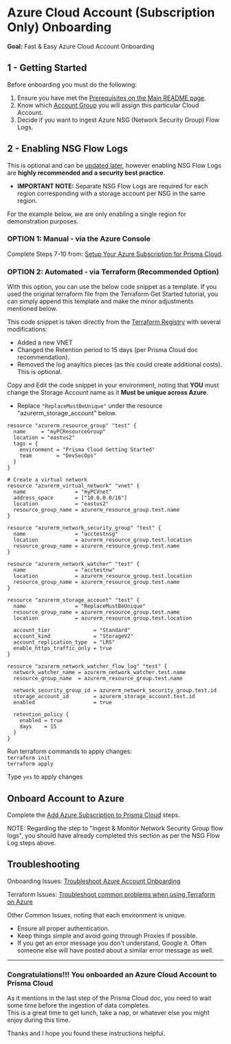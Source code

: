 # Azure Cloud Account (Subscription Only) Onboarding

**Goal:** Fast & Easy Azure Cloud Account Onboarding
   
## 1 - Getting Started 
Before onboarding you must do the following:
   
1. Ensure you have met the [Prerequisites on the Main README page](../README.md#1----prerequisities--assumptions).
2. Know which [Account Group](https://docs.paloaltonetworks.com/prisma/prisma-cloud/prisma-cloud-admin/manage-prisma-cloud-administrators/create-account-groups) you will assign this particular Cloud Account.
3. Decide if you want to ingest Azure NSG (Network Security Group) Flow Logs.

## 2 - Enabling NSG Flow Logs 
This is optional and can be [updated later](https://docs.paloaltonetworks.com/prisma/prisma-cloud/prisma-cloud-admin/connect-your-cloud-platform-to-prisma-cloud/onboard-your-azure-account/update-an-onboarded-azure-account.html), however enabling NSG Flow Logs are **highly recommended and a security best practice**.
   
- **IMPORTANT NOTE:** Separate NSG Flow Logs are required for each region corresponding with a storage account per NSG in the same region.  
   
For the example below, we are only enabling a single region for demonstration purposes.

### OPTION 1: Manual - via the Azure Console
Complete Steps 7-10 from: [Setup Your Azure Subscription for Prisma Cloud](https://docs.paloaltonetworks.com/prisma/prisma-cloud/prisma-cloud-admin/connect-your-cloud-platform-to-prisma-cloud/onboard-your-azure-account/set-up-your-azure-account.html#id3c86dfb2-8ffb-4a60-9416-f15c5cec3ed6).  

### OPTION 2: Automated - via Terraform (Recommended Option)
With this option, you can use the below code snippet as a template.  If you used the original terraform file from the Terraform Get Started tutorial, you can simply append this template and make the minor adjustments mentioned below.

This code snippet is taken directly from the [Terraform Registry](https://registry.terraform.io/providers/hashicorp/azurerm/latest/docs/resources/network_watcher_flow_log) with several modifications:
  - Added a new VNET
  - Changed the Retention period to 15 days (per Prisma Cloud doc recommendation).
  - Removed the log anayltics pieces (as this could create additional costs).  This is optional.   
   
Copy and Edit the code snippet in your environment, noting that **YOU** must change the Storage Account name as it **Must be unique across Azure**.
- Replace `"ReplaceMustBeUnique"` under the resource "azurerm_storage_account" below.

```
resource "azurerm_resource_group" "test" {
  name     = "myPCResourceGroup"
  location = "eastus2"
  tags = {
    environment = "Prisma Cloud Getting Started"
    team        = "DevSecOps"
  }
}

# Create a virtual network
resource "azurerm_virtual_network" "vnet" {
  name                = "myPCVnet"
  address_space       = ["10.0.0.0/16"]
  location            = "eastus2"
  resource_group_name = azurerm_resource_group.test.name
}

resource "azurerm_network_security_group" "test" {
  name                = "acctestnsg"
  location            = azurerm_resource_group.test.location
  resource_group_name = azurerm_resource_group.test.name
}

resource "azurerm_network_watcher" "test" {
  name                = "acctestnw"
  location            = azurerm_resource_group.test.location
  resource_group_name = azurerm_resource_group.test.name
}

resource "azurerm_storage_account" "test" {
  name                = "ReplaceMustBeUnique"
  resource_group_name = azurerm_resource_group.test.name
  location            = azurerm_resource_group.test.location

  account_tier              = "Standard"
  account_kind              = "StorageV2"
  account_replication_type  = "LRS"
  enable_https_traffic_only = true
}

resource "azurerm_network_watcher_flow_log" "test" {
  network_watcher_name = azurerm_network_watcher.test.name
  resource_group_name  = azurerm_resource_group.test.name

  network_security_group_id = azurerm_network_security_group.test.id
  storage_account_id        = azurerm_storage_account.test.id
  enabled                   = true

  retention_policy {
    enabled = true
    days    = 15
  }
}
```
Run terraform commands to apply changes:   
`terraform init`  
`terraform apply`  
   
Type `yes` to apply changes

## Onboard Account to Azure
Complete the [Add Azure Subscription to Prisma Cloud](https://docs.paloaltonetworks.com/prisma/prisma-cloud/prisma-cloud-admin/connect-your-cloud-platform-to-prisma-cloud/onboard-your-azure-account/add-azure-cloud-account-on-prisma-cloud.html) steps.   
   
NOTE: Regarding the step to "Ingest & Monitor Network Security Group flow logs", you should have already completed this section as per the NSG Flow Log steps above.

## Troubleshooting
Onboarding Issues: [Troubleshoot Azure Account Onboarding](https://docs.paloaltonetworks.com/prisma/prisma-cloud/prisma-cloud-admin/connect-your-cloud-platform-to-prisma-cloud/onboard-your-azure-account/troubleshoot-azure-account-onboarding.html)
   
Terraform Issues: [Troubleshoot common problems when using Terraform on Azure](https://docs.microsoft.com/en-us/azure/developer/terraform/troubleshoot)
   
Other Common Issues, noting that each environment is unique.
- Ensure all proper authentication.
- Keep things simple and avoid going through Proxies if possible.
- If you get an error message you don't understand, Google it.  Often someone else will have posted about a similar error message as well.

---

### Congratulations!!!  You onboarded an Azure Cloud Account to Prisma Cloud
As it mentions in the last step of the Prisma Cloud doc, you need to wait some time before the ingestion of data completes.   
This is a great time to get lunch, take a nap, or whatever else you might enjoy during this time.   
   
Thanks and I hope you found these instructions helpful.

